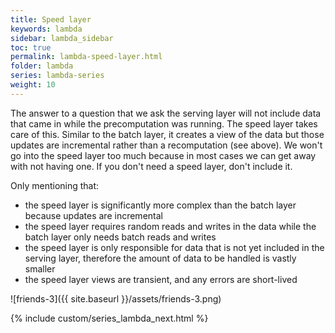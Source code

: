 ```yaml
---
title: Speed layer
keywords: lambda
sidebar: lambda_sidebar
toc: true
permalink: lambda-speed-layer.html
folder: lambda
series: lambda-series
weight: 10
---
```


The answer to a question that we ask the serving layer will not include data that came in while the precomputation was running. The speed layer takes care of this. Similar to the batch layer, it creates a view of the data but those updates are incremental rather than a recomputation (see above). We won't go into the speed layer too much because in most cases we can get away with not having one. If you don't need a speed layer, don't include it.

Only mentioning that:
- the speed layer is significantly more complex than the batch layer because updates are incremental
- the speed layer requires random reads and writes in the data while the batch layer only needs batch reads and writes
- the speed layer is only responsible for data that is not yet included in the serving layer, therefore the amount of data to be handled is vastly smaller
- the speed layer views are transient, and any errors are short-lived

![friends-3]({{ site.baseurl }}/assets/friends-3.png)

{% include custom/series_lambda_next.html %}
